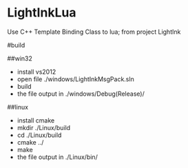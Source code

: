 # LightInkLua
Use C++ Template Binding Class to lua; from project LightInk


#build


##win32

* install vs2012
* open file ./windows/LightInkMsgPack.sln
* build
* the file output in ./windows/Debug(Release)/

##linux

* install cmake
* mkdir ./Linux/build
* cd ./Linux/build
* cmake ../
* make
* the file output in ./Linux/bin/